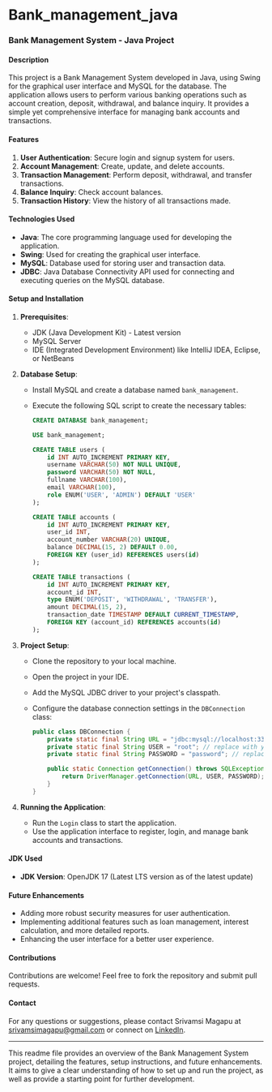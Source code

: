 # Bank_management_java
### Bank Management System - Java Project

#### Description

This project is a Bank Management System developed in Java, using Swing for the graphical user interface and MySQL for the database. The application allows users to perform various banking operations such as account creation, deposit, withdrawal, and balance inquiry. It provides a simple yet comprehensive interface for managing bank accounts and transactions.

#### Features

1. **User Authentication**: Secure login and signup system for users.
2. **Account Management**: Create, update, and delete accounts.
3. **Transaction Management**: Perform deposit, withdrawal, and transfer transactions.
4. **Balance Inquiry**: Check account balances.
5. **Transaction History**: View the history of all transactions made.

#### Technologies Used

- **Java**: The core programming language used for developing the application.
- **Swing**: Used for creating the graphical user interface.
- **MySQL**: Database used for storing user and transaction data.
- **JDBC**: Java Database Connectivity API used for connecting and executing queries on the MySQL database.

#### Setup and Installation

1. **Prerequisites**:
   - JDK (Java Development Kit) - Latest version
   - MySQL Server
   - IDE (Integrated Development Environment) like IntelliJ IDEA, Eclipse, or NetBeans

2. **Database Setup**:
   - Install MySQL and create a database named `bank_management`.
   - Execute the following SQL script to create the necessary tables:

     ```sql
     CREATE DATABASE bank_management;

     USE bank_management;

     CREATE TABLE users (
         id INT AUTO_INCREMENT PRIMARY KEY,
         username VARCHAR(50) NOT NULL UNIQUE,
         password VARCHAR(50) NOT NULL,
         fullname VARCHAR(100),
         email VARCHAR(100),
         role ENUM('USER', 'ADMIN') DEFAULT 'USER'
     );

     CREATE TABLE accounts (
         id INT AUTO_INCREMENT PRIMARY KEY,
         user_id INT,
         account_number VARCHAR(20) UNIQUE,
         balance DECIMAL(15, 2) DEFAULT 0.00,
         FOREIGN KEY (user_id) REFERENCES users(id)
     );

     CREATE TABLE transactions (
         id INT AUTO_INCREMENT PRIMARY KEY,
         account_id INT,
         type ENUM('DEPOSIT', 'WITHDRAWAL', 'TRANSFER'),
         amount DECIMAL(15, 2),
         transaction_date TIMESTAMP DEFAULT CURRENT_TIMESTAMP,
         FOREIGN KEY (account_id) REFERENCES accounts(id)
     );
     ```

3. **Project Setup**:
   - Clone the repository to your local machine.
   - Open the project in your IDE.
   - Add the MySQL JDBC driver to your project's classpath.
   - Configure the database connection settings in the `DBConnection` class:

     ```java
     public class DBConnection {
         private static final String URL = "jdbc:mysql://localhost:3306/bank_management";
         private static final String USER = "root"; // replace with your MySQL username
         private static final String PASSWORD = "password"; // replace with your MySQL password

         public static Connection getConnection() throws SQLException {
             return DriverManager.getConnection(URL, USER, PASSWORD);
         }
     }
     ```

4. **Running the Application**:
   - Run the `Login` class to start the application.
   - Use the application interface to register, login, and manage bank accounts and transactions.

#### JDK Used

- **JDK Version**: OpenJDK 17 (Latest LTS version as of the latest update)

#### Future Enhancements

- Adding more robust security measures for user authentication.
- Implementing additional features such as loan management, interest calculation, and more detailed reports.
- Enhancing the user interface for a better user experience.

#### Contributions

Contributions are welcome! Feel free to fork the repository and submit pull requests.

#### Contact

For any questions or suggestions, please contact Srivamsi Magapu at srivamsimagapu@gmail.com or connect on [LinkedIn](https://www.linkedin.com/in/srivamsimagapu/).

---

This readme file provides an overview of the Bank Management System project, detailing the features, setup instructions, and future enhancements. It aims to give a clear understanding of how to set up and run the project, as well as provide a starting point for further development.
